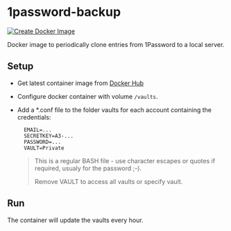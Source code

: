 # 1password-backup
[![Create Docker Image](https://github.com/haeberli/1password-backup/actions/workflows/docker-image.yml/badge.svg)](https://github.com/haeberli/1password-backup/actions/workflows/docker-image.yml)

Docker image to periodically clone entries from 1Password to a local server.

## Setup
* Get latest container image from [Docker Hub](https://hub.docker.com/repository/docker/haeberli/1password-backup/general)
* Configure docker container with volume `/vaults`.
* Add a *.conf file to the folder vaults for each account containing the credentials:

        EMAIL=...
        SECRETKEY=A3-...
        PASSWORD=...
        VAULT=Private
    > This is a regular BASH file - use character escapes or quotes if required, usualy for the password ;-).
    > 
    > Remove VAULT to access all vaults or specify vault.
  
## Run
The container will update the vaults every hour.
